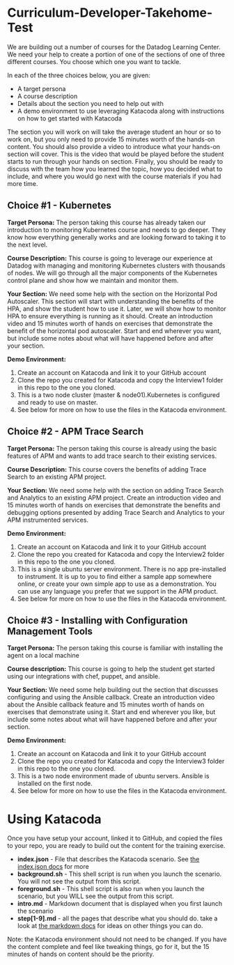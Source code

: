 # Curriculum-Developer-Takehome-Test

We are building out a number of courses for the Datadog Learning Center. We need your help to create a portion of one of the sections of one of three different courses. You choose which one you want to tackle.

In each of the three choices below, you are given:

* A target persona
* A course description
* Details about the section you need to help out with
* A demo environment to use leveraging Katacoda along with instructions on how to get started with Katacoda

The section you will work on will take the average student an hour or so to work on, but you only need to provide 15 minutes worth of the hands-on content. You should also provide a video to introduce what your hands-on section will cover. This is the video that would be played before the student starts to run through your hands on section. Finally, you should be ready to discuss with the team how you learned the topic, how you decided what to include, and where you would go next with the course materials if you had more time.

## Choice #1 - Kubernetes

**Target Persona:** The person taking this course has already taken our introduction to monitoring Kubernetes course and needs to go deeper. They know how everything generally works and are looking forward to taking it to the next level.

**Course Description:** This course is going to leverage our experience at Datadog with managing and monitoring Kubernetes clusters with thousands of nodes. We will go through all the major components of the Kubernetes control plane and show how we maintain and monitor them.

**Your Section:** We need some help with the section on the Horizontal Pod Autoscaler. This section will start with understanding the benefits of the HPA, and show the student how to use it. Later, we will show how to monitor HPA to ensure everything is running as it should. Create an introduction video and 15 minutes worth of hands on exercises that demonstrate the benefit of the horizontal pod autoscaler. Start and end wherever you want, but include some notes about what will have happened before and after your section.

**Demo Environment:**

1. Create an account on Katacoda and link it to your GitHub account
2. Clone the repo you created for Katacoda and copy the Interview1 folder in this repo to the one you cloned.
3. This is a two node cluster (master & node01).Kubernetes is configured and ready to use on master.
4. See below for more on how to use the files in the Katacoda environment.

## Choice #2 - APM Trace Search

**Target Persona:** The person taking this course is already using the basic features of APM and wants to add trace search to their existing services.

**Course Description:** This course covers the benefits of adding Trace Search to an existing APM project.

**Your Section:** We need some help with the section on adding Trace Search and Analytics to an existing APM project. Create an introduction video and 15 minutes worth of hands on exercises that demonstrate the benefits and debugging options presented by adding Trace Search and Analytics to your APM instrumented services.

**Demo Environment:**

1. Create an account on Katacoda and link it to your GitHub account
2. Clone the repo you created for Katacoda and copy the Interview2 folder in this repo to the one you cloned.
3. This is a single ubuntu server environment. There is no app pre-installed to instrument. It is up to you to find either a sample app somewhere online, or create your own simple app to use as a demonstration. You can use any language you prefer that we support in the APM product.
4. See below for more on how to use the files in the Katacoda environment.

## Choice #3 - Installing with Configuration Management Tools

**Target Persona:** The person taking this course is familiar with installing the agent on a local machine

**Course description:** This course is going to help the student get started using our integrations with chef, puppet, and ansible.

**Your Section:** We need some help building out the section that discusses configuring and using the Ansible callback. Create an introduction video about the Ansible callback feature and 15 minutes worth of hands on exercises that demonstrate using it. Start and end wherever you like, but include some notes about what will have happened before and after your section.

**Demo Environment:**

1. Create an account on Katacoda and link it to your GitHub account
2. Clone the repo you created for Katacoda and copy the Interview3 folder in this repo to the one you cloned. 
3. This is a two node environment made of ubuntu servers. Ansible is installed on the first node.
4. See below for more on how to use the files in the Katacoda environment.

# Using Katacoda

Once you have setup your account, linked it to GitHub, and copied the files to your repo, you are ready to build out the content for the training exercise.

* **index.json** - File that describes the Katacoda scenario. See [the index.json docs](https://www.katacoda.com/docs/scenarios/index-json) for more
* **background.sh** - This shell script is run when you launch the scenario. You will not see the output from this script.
* **foreground.sh** - This shell script is also run when you launch the scenario, but you WILL see the output from this script.
* **intro.md** - Markdown document that is displayed when you first launch the scenario
* **step[1-9].md** - all the pages that describe what you should do. take a look at [the markdown docs](https://www.katacoda.com/docs/scenarios/markdown-syntax) for ideas on other things you can do.

Note: the Katacoda environment should not need to be changed. If you have the content complete and feel like tweaking things, go for it, but the 15 minutes of hands on content should be the priority.
